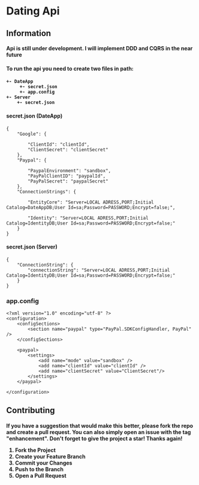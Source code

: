 


<h1> Dating Api </h1>


<h2>Information</h2>


<p>
<h4>Api is still under development. I will implement DDD and CQRS in the near future<h4>
</p>

<p>

<h4>To run the api you need to create two files in path:<h4>


    +- DateApp
         +- secret.json
         +- app.config
    +- Server
        +- secret.json


<H4>secret.json (DateApp)</H4>

```
{
    "Google": {

        "ClientId": "clientId",
        "ClientSecret": "clientSecret"
    },
    "Paypal": {

        "PaypalEnvironment": "sandbox",
        "PayPalClientID": "paypalId",
        "PayPalSecret": "paypalSecret"
    },
    "ConnectionStrings": {

        "EntityCore": "Server=LOCAL ADRESS,PORT;Initial Catalog=DateAppDB;User Id=sa;Password=PASSWORD;Encrypt=false;",

        "Identity": "Server=LOCAL ADRESS,PORT;Initial Catalog=IdentityDB;User Id=sa;Password=PASSWORD;Encrypt=false;"
    }
}

```

<H4>secret.json (Server)</H4>

```
{
    "ConnectionString": {
        "connectionString": "Server=LOCAL ADRESS,PORT;Initial Catalog=IdentityDB;User Id=sa;Password=PASSWORD;Encrypt=false;"
    }
}

```


<H3>app.config</H3>

```
<?xml version="1.0" encoding="utf-8" ?>
<configuration>
    <configSections>
        <section name="paypal" type="PayPal.SDKConfigHandler, PayPal" />
    </configSections>

    <paypal>
        <settings>
            <add name="mode" value="sandbox" />
            <add name="clientId" value="clientId" />
            <add name="clientSecret" value="ClientSecret"/>
        </settings>
    </paypal>

</configuration>

```

</p>




<!-- CONTRIBUTING -->
## Contributing
<p>

<h4>If you have a suggestion that would make this better, please fork the repo and create a pull request. You can also simply open an issue with the tag "enhancement".
Don't forget to give the project a star! Thanks again!

1. Fork the Project
2. Create your Feature Branch 
3. Commit your Changes 
4. Push to the Branch 
5. Open a Pull Request </h4>

</p>